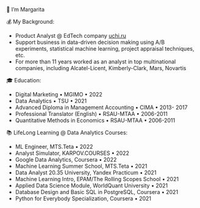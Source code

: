 👋 I’m Margarita

💰 My Background:
- Product Analyst @ EdTech company [uchi.ru](https://uchi.ru/)
- Support business in data-driven decision making using A/B experiments, statistical machine learning, project appraisal techniques, etc.
- For more than 11 years worked as an analyst in top multinational companies, including Alcatel-Licent, Kimberly-Clark, Mars, Novartis

🎓 Education:
- Digital Marketing • MGIMO • 2022
- Data Analytics • TSU • 2021
- Advanced Diploma in Management Accounting • CIMA • 2013- 2017
- Professional Translator (English) • RSAU-MTAA • 2006-2011
- Quantitative Methods in Economics • RSAU-MTAA • 2006-2011

📚 LifeLong Learning @ Data Analytics Courses:
- ML Engineer, MTS.Teta • 2022
- Analyst Simulator, KARPOV.COURSES • 2022
- Google Data Analytics, Coursera • 2022
- Machine Learning Summer School, MTS.Teta • 2021
- Data Analyst 20.35 University, Yandex Practicum • 2021
- Machine Learning Intro, EPAM/The Rolling Scopes School • 2021
- Applied Data Science Module,  WorldQuant University • 2021
- Database Design and Basic SQL in PostgreSQL, Coursera • 2021
- Python for Everybody Specialization, Coursera • 2021


<!---
Margarita-3M/Margarita-3M is a ✨ special ✨ repository because its `README.md` (this file) appears on your GitHub profile.
You can click the Preview link to take a look at your changes.
--->
